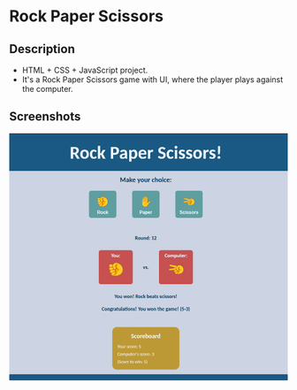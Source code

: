 # Rock Paper Scissors

## Description

- HTML + CSS + JavaScript project.
- It's a Rock Paper Scissors game with UI, where the player plays against the computer.

## Screenshots

![Screenshot](./screenshots/screenshot-1.png)